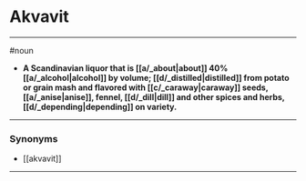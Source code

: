 # Akvavit
---
#noun
- **A Scandinavian liquor that is [[a/_about|about]] 40% [[a/_alcohol|alcohol]] by volume; [[d/_distilled|distilled]] from potato or grain mash and flavored with [[c/_caraway|caraway]] seeds, [[a/_anise|anise]], fennel, [[d/_dill|dill]] and other spices and herbs, [[d/_depending|depending]] on variety.**
---
### Synonyms
- [[akvavit]]
---
